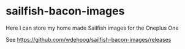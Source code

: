 # sailfish-bacon-images
Here I can store my home made Sailfish images for the Oneplus One

See https://github.com/wdehoog/sailfish-bacon-images/releases
